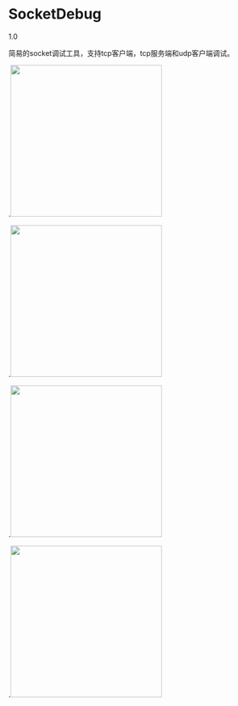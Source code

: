 # SocketDebug
1.0

简易的socket调试工具，支持tcp客户端，tcp服务端和udp客户端调试。

.<img src="https://github.com/Kwansy98/SocketDebug/blob/master/pic/1.jpg" width="300" />

.<img src="https://github.com/Kwansy98/SocketDebug/blob/master/pic/2.jpg" width="300" />

.<img src="https://github.com/Kwansy98/SocketDebug/blob/master/pic/3.jpg" width="300" />

.<img src="https://github.com/Kwansy98/SocketDebug/blob/master/pic/4.jpg" width="300" />

